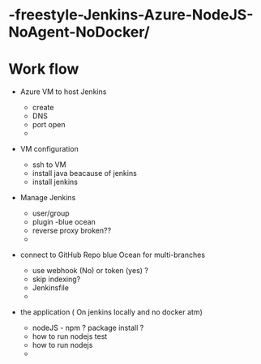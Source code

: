 # -freestyle-Jenkins-Azure-NodeJS-NoAgent-NoDocker/

# Work flow
* Azure VM to host Jenkins
  * create
  * DNS
  * port open
  * 
  
* VM configuration
  * ssh to VM
  * install java beacause of jenkins
  * install jenkins
  
* Manage Jenkins
  * user/group
  * plugin -blue ocean
  * reverse proxy broken??
  * 

  
* connect to GitHub Repo blue Ocean for multi-branches
  * use webhook (No) or token (yes) ?
  * skip indexing?
  * Jenkinsfile
  * 
* the application ( On jenkins locally and no docker atm)
  * nodeJS -  npm ? package install ?
  * how to run nodejs test
  * how to run nodejs
  *  
